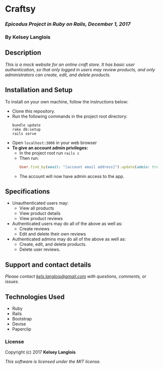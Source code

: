 # Craftsy

### _Epicodus Project in Ruby on Rails, December 1, 2017_

### By Kelsey Langlois

## Description

_This is a mock website for an online craft store. It has basic user authentication, so that only logged in users may review products, and only administrators can create, edit, and delete products._

## Installation and Setup

To install on your own machine, follow the instructions below:

* Clone this repository.
* Run the following commands in the project root directory:
  ```
  bundle update
  rake db:setup
  rails serve
  ```
* Open ```localhost:3000``` in your web browser
* **To give an account admin privileges:**
  * In the project root run ```rails c```
  * Then run:
    ```ruby
    User.find_by(email: "[account email address]").update(admin: true)
    ```
  * The account will now have admin access to the app.

## Specifications

* Unauthenticated users may:
  * View all products
  * View product details
  * View product reviews
* Authenticated users may do all of the above as well as:
  * Create reviews
  * Edit and delete their own reviews
* Authenticated admins may do all of the above as well as:
  * Create, edit, and delete products.
  * Delete user reviews.

## Support and contact details

_Please contact [kels.langlois@gmail.com](mailto:kels.langlois@gmail.com) with questions, comments, or issues._

## Technologies Used

* Ruby
* Rails
* Bootstrap
* Devise
* Paperclip

### License

Copyright (c) 2017 **Kelsey Langlois**

*This software is licensed under the MIT license.*
